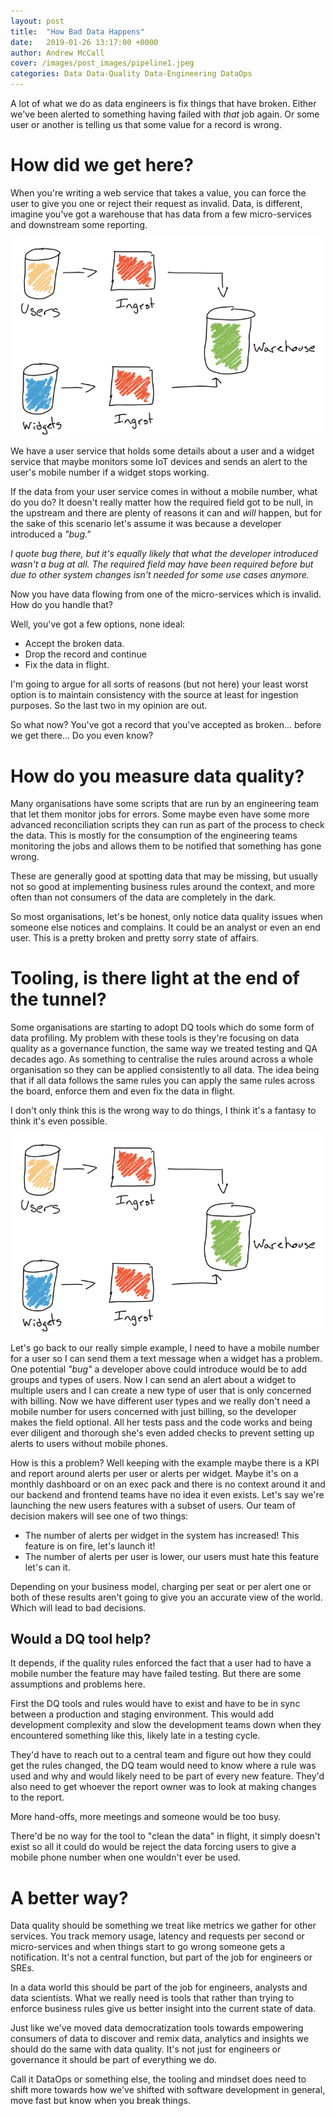 ```yaml
---
layout: post
title:  "How Bad Data Happens"
date:   2019-01-26 13:17:00 +0000
author: Andrew McCall
cover: /images/post_images/pipeline1.jpeg
categories: Data Data-Quality Data-Engineering DataOps
---
```


A lot of what we do as data engineers is fix things that have broken. Either we've been alerted to something having failed with _that_ job again. Or some user or another is telling us that some value for a record is wrong.

# How did we get here?

When you're writing a web service that takes a value, you can force the user to give you one or reject their request as invalid. Data, is different, imagine you've got a warehouse that has data from a few micro-services and downstream some reporting.

![Some Hypothetical System][service]

We have a user service that holds some details about a user and a widget service that maybe monitors some IoT devices and sends an alert to the user's mobile number if a widget stops working.

If the data from your user service comes in without a mobile number, what do you do? It doesn't really matter how the required field got to be null, in the upstream and there are plenty of reasons it can and *will* happen, but for the sake of this scenario let's assume it was because a developer introduced a _"bug."_

_I quote bug there, but it's equally likely that what the developer introduced wasn't a bug at all. The required field may have been required before but due to other system changes isn't needed for some use cases anymore._

Now you have data flowing from one of the micro-services which is invalid. How do you handle that?

Well, you've got a few options, none ideal:

* Accept the broken data.
* Drop the record and continue
* Fix the data in flight.  

I'm going to argue for all sorts of reasons (but not here) your least worst option is to maintain consistency with the source at least for ingestion purposes. So the last two in my opinion are out.

So what now? You've got a record that you've accepted as broken... before we get there... Do you even know?

# How do you measure data quality?

Many organisations have some scripts that are run by an engineering team that let them monitor jobs for errors. Some maybe even have some more advanced reconciliation scripts they can run as part of the process to check the data. This is mostly for the consumption of the engineering teams monitoring the jobs and allows them to be notified that something has gone wrong.

These are generally good at spotting data that may be missing, but usually not so good at implementing business rules around the context, and more often than not consumers of the data are completely in the dark.

So most organisations, let's be honest, only notice data quality issues when someone else notices and complains. It could be an analyst or even an end user. This is a pretty broken and pretty sorry state of affairs.

# Tooling, is there light at the end of the tunnel?

Some organisations are starting to adopt DQ tools which do some form of data profiling. My problem with these tools is they're focusing on data quality as a governance function, the same way we treated testing and QA decades ago. As something to centralise the rules around across a whole organisation so they can be applied consistently to all data. The idea being that if all data follows the same rules you can apply the same rules across the board, enforce them and even fix the data in flight.

I don't only think this is the wrong way to do things, I think it's a fantasy to think it's even possible.

![Some Hypothetical System][service]

Let's go back to our really simple example, I need to have a mobile number for a user so I can send them a text message when a widget has a problem. One potential _"bug"_ a developer above could introduce would be to add groups and types of users. Now I can send an alert about a widget to multiple users and I can create a new type of user that is only concerned with billing. Now we have different user types and we really don't need a mobile number for users concerned with just billing, so the developer makes the field optional. All her tests pass and the code works and being ever diligent and thorough she's even added checks to prevent setting up alerts to users without mobile phones.

How is this a problem? Well keeping with the example maybe there is a KPI and report around alerts per user or alerts per widget. Maybe it's on a monthly dashboard or on an exec pack and there is no context around it and our backend and frontend teams have no idea it even exists. Let's say we're launching the new users features with a subset of users. Our team of decision makers will see one of two things:

* The number of alerts per widget in the system has increased! This feature is on fire, let's launch it!
* The number of alerts per user is lower, our users must hate this feature let's can it.

Depending on your business model, charging per seat or per alert one or both of these results aren't going to give you an accurate view of the world. Which will lead to bad decisions.

## Would a DQ tool help?

It depends, if the quality rules enforced the fact that a user had to have a mobile number the feature may have failed testing. But there are some assumptions and problems here.

First the DQ tools and rules would have to exist and have to be in sync between a production and staging environment. This would add development complexity and slow the development teams down when they encountered something like this, likely late in a testing cycle.

They'd have to reach out to a central team and figure out how they could get the rules changed, the DQ team would need to know where a rule was used and why and would likely need to be part of every new feature. They'd also need to get whoever the report owner was to look at making changes to the report.

More hand-offs, more meetings and someone would be too busy.

There'd be no way for the tool to "clean the data" in flight, it simply doesn't exist so all it could do would be reject the data forcing users to give a mobile phone number when one wouldn't ever be used.

# A better way?

Data quality should be something we treat like metrics we gather for other services. You track memory usage, latency and requests per second or micro-services and when things start to go wrong someone gets a notification. It's not a central function, but part of the job for engineers or SREs.

In a data world this should be part of the job for engineers, analysts and data scientists. What we really need is tools that rather than trying to enforce business rules give us better insight into the current state of data.

Just like we've moved data democratization tools towards empowering consumers of data to discover and remix data, analytics and insights we should do the same with data quality. It's not just for engineers or governance it should be part of everything we do.

Call it DataOps or something else, the tooling and mindset does need to shift more towards how we've shifted with software development in general, move fast but know when you break things.

[service]: /images/post_images/how-bad-data-happens-ms.png "Example system"
